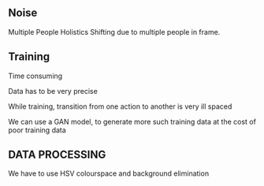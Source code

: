 ## Noise

Multiple People Holistics Shifting due to multiple people in frame.

## Training

Time consuming

Data has to be very precise

While training, transition from one action to another is very ill spaced 

We can use a GAN model, to generate more such training data at the cost of poor training data

## DATA PROCESSING

 We have to use HSV colourspace and background elimination

